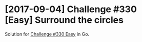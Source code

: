 # [2017-09-04] Challenge #330 [Easy] Surround the circles

Solution for [Challenge #330
Easy](https://www.reddit.com/r/dailyprogrammer/comments/6y19v2) in Go.
